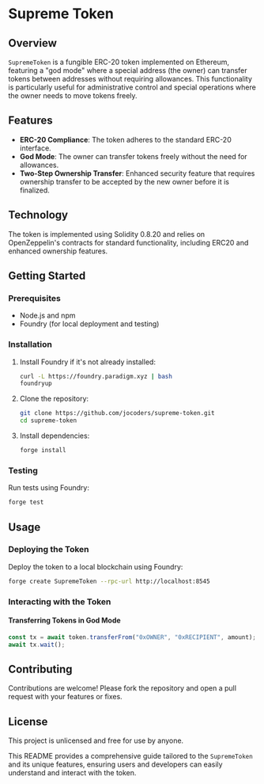 # Supreme Token

## Overview

`SupremeToken` is a fungible ERC-20 token implemented on Ethereum, featuring a "god mode" where a special address (the owner) can transfer tokens between addresses without requiring allowances. This functionality is particularly useful for administrative control and special operations where the owner needs to move tokens freely.

## Features

- **ERC-20 Compliance**: The token adheres to the standard ERC-20 interface.
- **God Mode**: The owner can transfer tokens freely without the need for allowances.
- **Two-Step Ownership Transfer**: Enhanced security feature that requires ownership transfer to be accepted by the new owner before it is finalized.

## Technology

The token is implemented using Solidity 0.8.20 and relies on OpenZeppelin's contracts for standard functionality, including ERC20 and enhanced ownership features.

## Getting Started

### Prerequisites

- Node.js and npm
- Foundry (for local deployment and testing)

### Installation

1. Install Foundry if it's not already installed:
   ```bash
   curl -L https://foundry.paradigm.xyz | bash
   foundryup
   ```

2. Clone the repository:
   ```bash
   git clone https://github.com/jocoders/supreme-token.git
   cd supreme-token
   ```

3. Install dependencies:
   ```bash
   forge install
   ```

### Testing

Run tests using Foundry:
```bash
forge test
```

## Usage

### Deploying the Token

Deploy the token to a local blockchain using Foundry:
```bash
forge create SupremeToken --rpc-url http://localhost:8545
```

### Interacting with the Token

#### Transferring Tokens in God Mode

```javascript
const tx = await token.transferFrom("0xOWNER", "0xRECIPIENT", amount);
await tx.wait();
```

## Contributing

Contributions are welcome! Please fork the repository and open a pull request with your features or fixes.

## License

This project is unlicensed and free for use by anyone.

This README provides a comprehensive guide tailored to the `SupremeToken` and its unique features, ensuring users and developers can easily understand and interact with the token.